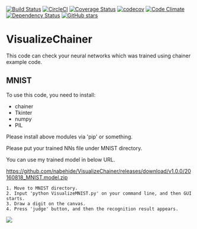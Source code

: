 [![Build Status](https://travis-ci.org/nabehide/VisualizeChainer.svg?branch=travis)](https://travis-ci.org/nabehide/VisualizeChainer)
[![CircleCI](https://circleci.com/gh/nabehide/VisualizeChainer.svg?style=svg)](https://circleci.com/gh/nabehide/VisualizeChainer)
[![Coverage Status](https://coveralls.io/repos/github/nabehide/VisualizeChainer/badge.svg?branch=master)](https://coveralls.io/github/nabehide/VisualizeChainer?branch=master)
[![codecov](https://codecov.io/gh/nabehide/VisualizeChainer/branch/master/graph/badge.svg)](https://codecov.io/gh/nabehide/VisualizeChainer)
[![Code Climate](https://codeclimate.com/github/nabehide/VisualizeChainer.png)](https://codeclimate.com/github/nabehide/VisualizeChainer)
[![Dependency Status](https://gemnasium.com/badges/github.com/nabehide/VisualizeChainer.svg)](https://gemnasium.com/github.com/nabehide/VisualizeChainer)
[![GitHub stars](https://img.shields.io/github/stars/nabehide/VisualizeChainer.svg)](https://github.com/nabehide/VisualizeChainer/stargazers)

# VisualizeChainer
This code can check your neural networks which was trained using chainer example code.

## MNIST
To use this code, you need to install:
 - chainer
 - Tkinter
 - numpy
 - PIL

Please install above modules via 'pip' or something.

Please put your trained NNs file under MNIST directory.

You can use my trained model in below URL.

https://github.com/nabehide/VisualizeChainer/releases/download/v1.0.0/20160818_MNIST.model.zip

    1. Move to MNIST directory.
    2. Input 'python VisualizeMNIST.py' on your command line, and then GUI starts.
    3. Draw a digit on the canvas.
    4. Press 'judge' button, and then the recognition result appears.

![](https://qiita-image-store.s3.amazonaws.com/0/136986/2dbc97c6-1f41-e511-a9f7-5af29b662e63.png)

